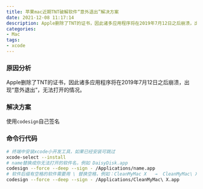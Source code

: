 ```yaml
---
title: 苹果mac近期TNT破解软件“意外退出”解决方案
date: 2021-12-08 11:17:14
description: Apple删除了TNT的证书，因此诸多应用程序将在2019年7月12日之后崩溃，出现“意外退出”，无法打开的情况。
categories:
- Mac
tags:
- xcode
---
```


### 原因分析
Apple删除了TNT的证书，因此诸多应用程序将在2019年7月12日之后崩溃，出现“意外退出”，无法打开的情况。

### 解决方案
使用`codesign`自己签名

### 命令行代码
```bash
# 终端中安装xcode小开发工具，如果已经安装可跳过
xcode-select --install
# name替换成你无法打开的软件名，例如 DaisyDisk.app
codesign --force --deep --sign - /Applications/name.app
# 软件后缀有空格的软件需要用 \ 替换空格，例如：CleanMyMac X   →  CleanMyMac\ X
codesign --force --deep --sign - /Applications/CleanMyMac\ X.app
```
